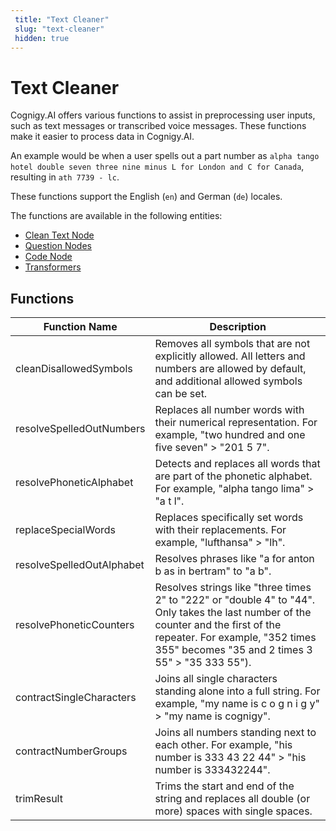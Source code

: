 ```yaml
---
 title: "Text Cleaner" 
 slug: "text-cleaner" 
 hidden: true 
---
```


# Text Cleaner

Cognigy.AI offers various functions to assist in preprocessing user inputs, such as text messages or transcribed voice messages. These functions make it easier to process data in Cognigy.AI.

An example would be when a user spells out a part number as `alpha tango hotel double seven three nine minus L for London and C for Canada`, resulting in `ath 7739 - lc`.

These functions support the English (`en`) and German (`de`) locales.

The functions are available in the following entities:

- [Clean Text Node](../flow-nodes/nlu/clean-text.md)
- [Question Nodes](../flow-nodes/message/question.md#answer-pre-processing)
- [Code Node](../flow-nodes/code/actions.md#text-cleaner)
- [Transformers](../endpoints/transformers/transformers.md#text-cleaner-class)

## Functions


| Function Name             | Description                                                                                                                                                                                                               |
|---------------------------|---------------------------------------------------------------------------------------------------------------------------------------------------------------------------------------------------------------------------|
| cleanDisallowedSymbols    | Removes all symbols that are not explicitly allowed. All letters and numbers are allowed by default, and additional allowed symbols can be set.                                                                           |
| resolveSpelledOutNumbers  | Replaces all number words with their numerical representation. For example, "two hundred and one five seven" > "201 5 7".                                                                                                 |
| resolvePhoneticAlphabet   | Detects and replaces all words that are part of the phonetic alphabet. For example, "alpha tango lima" > "a t l".                                                                                                         |
| replaceSpecialWords       | Replaces specifically set words with their replacements. For example, "lufthansa" > "lh".                                                                                                                                 |
| resolveSpelledOutAlphabet | Resolves phrases like "a for anton b as in bertram" to "a b".                                                                                                                                                             |
| resolvePhoneticCounters   | Resolves strings like "three times 2" to "222" or "double 4" to "44". Only takes the last number of the counter and the first of the repeater. For example, "352 times 355" becomes "35 and 2 times 3 55" > "35 333 55"). |
| contractSingleCharacters  | Joins all single characters standing alone into a full string. For example, "my name is c o g n i g y" > "my name is cognigy".                                                                                            |
| contractNumberGroups      | Joins all numbers standing next to each other. For example, "his number is 333 43 22 44" > "his number is 333432244".                                                                                                     |
| trimResult                | Trims the start and end of the string and replaces all double (or more) spaces with single spaces.                                                                                                                        |                                                                                                                                 